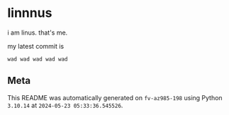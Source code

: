 # linnnus

i am linus. that's me.

my latest commit is

```
wad wad wad wad wad
```

## Meta

This README was automatically generated on `fv-az985-198` using Python
`3.10.14` at `2024-05-23 05:33:36.545526`.
